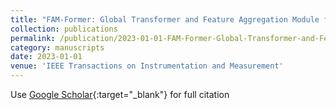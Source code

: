 ```yaml
---
title: "FAM-Former: Global Transformer and Feature Aggregation Module for Knee MRI Age Estimation"
collection: publications
permalink: /publication/2023-01-01-FAM-Former-Global-Transformer-and-Feature-Aggregation-Module-for-Knee-MRI-Age-Estimation
category: manuscripts
date: 2023-01-01
venue: 'IEEE Transactions on Instrumentation and Measurement'
---
```

Use [Google Scholar](https://scholar.google.com/scholar?q=FAM+Former:+Global+Transformer+and+Feature+Aggregation+Module+for+Knee+MRI+Age+Estimation){:target="_blank"} for full citation